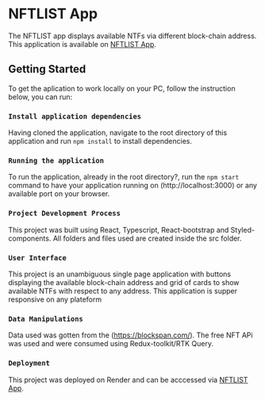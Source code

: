 # NFTLIST App

The NFTLIST app displays available NTFs via different block-chain address. This application is available on [NFTLIST App](https://ntf-list.onrender.com).

## Getting Started

To get the aplication to work locally on your PC, follow the instruction below, you can run:

### `Install application dependencies`

Having cloned the application, navigate to the root directory of this application and run `npm install` to install dependencies.

### `Running the application`

To run the application, already in the root directory?, run the `npm start` command to have your application running on (http://localhost:3000) or any available port on your browser.

### `Project Development Process`

This project was built using React, Typescript, React-bootstrap and Styled-components. All folders and files used are created inside the src folder.

### `User Interface`

This project is an unambiguous single page application with buttons displaying the available block-chain address and grid of cards to show available NTFs with respect to any address. This application is supper responsive on any plateform

### `Data Manipulations`


Data used was gotten from the (https://blockspan.com/). The free NFT APi was used and were consumed using Redux-toolkit/RTK Query.


### `Deployment`
This project was deployed on Render and can be acccessed via [NFTLIST App](https://ntf-list.onrender.com).

